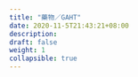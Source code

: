 ```yaml
---
title: "藥物／GAHT"
date: 2020-11-5T21:43:21+08:00
description: 
draft: false
weight: 1
collapsible: true
---
```

